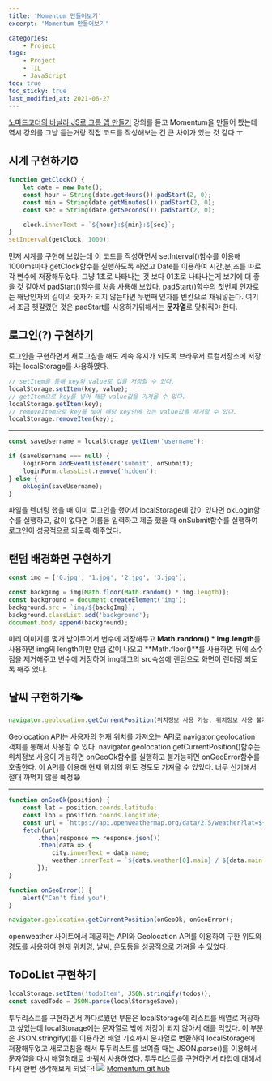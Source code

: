 ```yaml
---
title: 'Momentum 만들어보기'
excerpt: 'Momentum 만들어보기'

categories:
    - Project
tags:
    - Project
    - TIL
    - JavaScript
toc: true
toc_sticky: true
last_modified_at: 2021-06-27
---
```


[노마드코더의 바닐라 JS로 크롬 앱 만들기](https://nomadcoders.co/courses) 강의를 듣고 Momentum을 만들어 봤는데 역시 강의를 그냥 듣는거랑 직접 코드를 작성해보는 건 큰 차이가 있는 것 같다 ㅜ

## 시계 구현하기⏰

```js
function getClock() {
    let date = new Date();
    const hour = String(date.getHours()).padStart(2, 0);
    const min = String(date.getMinutes()).padStart(2, 0);
    const sec = String(date.getSeconds()).padStart(2, 0);

    clock.innerText = `${hour}:${min}:${sec}`;
}
setInterval(getClock, 1000);
```

먼저 시계를 구현해 보았는데 이 코드를 작성하면서 setInterval()함수를 이용해 1000ms마다 getClock함수를 실행하도록 하였고 Date를 이용하여 시간,분,초를 따로 각 변수에 저장해두었다.
그냥 1초로 나타나는 것 보다 01초로 나타나는게 보기에 더 좋을 것 같아서 padStart()함수를 처음 사용해 보았다.
padStart()함수의 첫번째 인자로는 해당인자의 길이의 숫자가 되지 않는다면 두번째 인자를 빈칸으로 채워넣는다. 여기서 조금 헷갈렸던 것은 padStart를 사용하기위해서는 **문자열**로 맞춰줘야 한다.

## 로그인(?) 구현하기

로그인을 구현하면서 새로고침을 해도 계속 유지가 되도록 브라우저 로컬저장소에 저장하는 localStorage를 사용하였다.

```js
// setItem을 통해 key와 value로 값을 저장할 수 있다.
localStorage.setItem(key, value);
// getItem으로 key를 넣어 해당 value값을 가져올 수 있다.
localStorage.getItem(key);
// removeItem으로 key를 넣어 해당 key안에 있는 value값을 제거할 수 있다.
localStorage.removeItem(key);
```

---

```js
const saveUsername = localStorage.getItem('username');

if (saveUsername === null) {
    loginForm.addEventListener('submit', onSubmit);
    loginForm.classList.remove('hidden');
} else {
    okLogin(saveUsername);
}
```

파일을 렌더링 했을 때 이미 로그인을 했어서 localStorage에 값이 있다면 okLogin함수를 실행하고,
값이 없다면 이름을 입력하고 제출 했을 때 onSubmit함수를 실행하여 로그인이 성공적으로 되도록 해주었다.

## 랜덤 배경화면 구현하기

```js
const img = ['0.jpg', '1.jpg', '2.jpg', '3.jpg'];

const backgImg = img[Math.floor(Math.random() * img.length)];
const background = document.createElement('img');
background.src = `img/${backgImg}`;
background.classList.add('background');
document.body.append(background);
```

미리 이미지를 몇개 받아두어서 변수에 저장해두고 **Math.random() \* img.length**를 사용하면 img의 length미만 만큼 값이 나오고 **Math.floor()**를 사용하면 뒤에 소수점을 제거해주고 변수에 저장하여 img태그의 src속성에 랜덤으로 화면이 랜더링 되도록 해주 었다.

## 날씨 구현하기🌤

```js
navigator.geolocation.getCurrentPosition(위치정보 사용 가능, 위치정보 사용 불가능)
```

Geolocation API는 사용자의 현재 위치를 가져오는 API로 navigator.geolocation 객체를 통해서 사용할 수 있다.
navigator.geolocation.getCurrentPosition()함수는 위치정보 사용이 가능하면 onGeoOk함수를 실행하고 불가능하면 onGeoError함수를 호출한다.
이 API를 이용해 현재 위치의 위도 경도도 가져올 수 있었다.
너무 신기해서 절대 까먹지 않을 예정😁

---

```js
function onGeoOk(position) {
    const lat = position.coords.latitude;
    const lon = position.coords.longitude;
    const url = `https://api.openweathermap.org/data/2.5/weather?lat=${lat}&lon=${lon}&appid=${API_KEY}&units=metric`;
    fetch(url)
        .then(response => response.json())
        .then(data => {
            city.innerText = data.name;
            weather.innerText = `${data.weather[0].main} / ${data.main.temp}`;
        });
}

function onGeoError() {
    alert("Can't find you");
}

navigator.geolocation.getCurrentPosition(onGeoOk, onGeoError);
```

openweather 사이트에서 제공하는 API와 Geolocation API를 이용하여 구한 위도와 경도를 사용하여 현재 위치명, 날씨, 온도등을 성공적으로 가져올 수 있었다.

## ToDoList 구현하기

```js
localStorage.setItem('todoItem', JSON.stringify(todos));
const savedTodo = JSON.parse(localStorageSave);
```

투두리스트를 구현하면서 까다로웠던 부분은 localStorage에 리스트를 배열로 저장하고 싶었는데 localStorage에는 문자열로 밖에 저장이 되지 않아서 애를 먹었다.
이 부분은 JSON.stringify()를 이용하면 배열 기호까지 문자열로 변환하여 localStorage에 저장해두었고 새로고침을 해서 투두리스트를 보여줄 때는 JSON.parse()를 이용해서 문자열을 다시 배열형태로 바꿔서 사용하였다.
투두리스트를 구현하면서 타입에 대해서 다시 한번 생각해보게 되었다!
![](https://images.velog.io/images/blackdavil01/post/4c275284-2b4f-49b9-9f24-a22a8dcc8037/%EC%8A%A4%ED%81%AC%EB%A6%B0%EC%83%B7,%202021-06-27%2022-41-06.png)
[Momentum git hub](https://github.com/seongjinpark1/Momentum)
